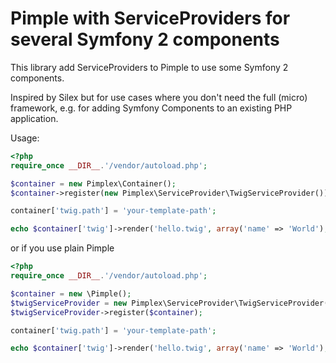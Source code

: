 Pimple with ServiceProviders for several Symfony 2 components
=============================================================

This library add ServiceProviders to Pimple to use some Symfony 2 components.

Inspired by Silex but for use cases where you don't need the full (micro) framework,
e.g. for adding Symfony Components to an existing PHP application.

Usage:

```php
<?php
require_once __DIR__.'/vendor/autoload.php';

$container = new Pimplex\Container();
$container->register(new Pimplex\ServiceProvider\TwigServiceProvider());

container['twig.path'] = 'your-template-path';

echo $container['twig']->render('hello.twig', array('name' => 'World');

```

or if you use plain Pimple

```php
<?php
require_once __DIR__.'/vendor/autoload.php';

$container = new \Pimple();
$twigServiceProvider = new Pimplex\ServiceProvider\TwigServiceProvider();
$twigServiceProvider->register($container);

container['twig.path'] = 'your-template-path';

echo $container['twig']->render('hello.twig', array('name' => 'World');

```
